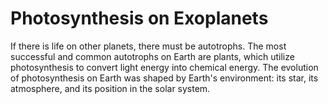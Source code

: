 Photosynthesis on Exoplanets
============================
If there is life on other planets, there must be autotrophs.
The most successful and common autotrophs on Earth are plants, which utilize photosynthesis to convert light energy into chemical energy.
The evolution of photosynthesis on Earth was shaped by Earth's environment: its star, its atmosphere, and its position in the solar system.
